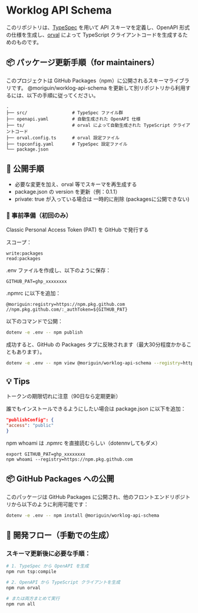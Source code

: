# Worklog API Schema

このリポジトリは、[TypeSpec](https://typespec.io/) を用いて API スキーマを定義し、OpenAPI 形式の仕様を生成し、[orval](https://orval.dev/) によって TypeScript クライアントコードを生成するためのものです。

## 📦 パッケージ更新手順（for maintainers）

このプロジェクトは GitHub Packages（npm）に公開されるスキーマライブラリです。
@moriguin/worklog-api-schema を更新して別リポジトリから利用するには、以下の手順に従ってください。

```
.
├── src/                 # TypeSpec ファイル群
├── openapi.yaml         # 自動生成された OpenAPI 仕様
├── ts/                  # orval によって自動生成された TypeScript クライアントコード
├── orval.config.ts      # orval 設定ファイル
├── tspconfig.yaml       # TypeSpec 設定ファイル
└── package.json
```

## 🚀 公開手順

- 必要な変更を加え、orval 等でスキーマを再生成する
- package.json の version を更新（例：0.1.1）
- private: true が入っている場合は 一時的に削除 (packagesに公開できない)

### 🔧 事前準備（初回のみ）

Classic Personal Access Token (PAT) を GitHub で発行する

スコープ：

```
write:packages
read:packages
```

.env ファイルを作成し、以下のように保存：

`GITHUB_PAT=ghp_xxxxxxxx`

.npmrc に以下を追加：

```
@moriguin:registry=https://npm.pkg.github.com
//npm.pkg.github.com/:_authToken=${GITHUB_PAT}
```

以下のコマンドで公開：

```bash
dotenv -e .env -- npm publish
```

成功すると、GitHub の Packages タブに反映されます（最大30分程度かかることもあります）。

```bash
dotenv -e .env -- npm view @moriguin/worklog-api-schema --registry=https://npm.pkg.github.com
```

## 💡 Tips

トークンの期限切れに注意（90日なら定期更新）

誰でもインストールできるようにしたい場合は package.json に以下を追加：

```json
"publishConfig": {
"access": "public"
}
```

npm whoami は .npmrc を直接読むらしい（dotennvしてもダメ）

```
export GITHUB_PAT=ghp_xxxxxxxx
npm whoami --registry=https://npm.pkg.github.com
```

## 📦 GitHub Packages への公開

このパッケージは GitHub Packages に公開され、他のフロントエンドリポジトリから以下のように利用可能です：

```bash
dotenv -e .env -- npm install @moriguin/worklog-api-schema
```

## 🚀 開発フロー（手動での生成）

### スキーマ更新後に必要な手順：

```bash
# 1. TypeSpec から OpenAPI を生成
npm run tsp:compile

# 2. OpenAPI から TypeScript クライアントを生成
npm run orval

# または両方まとめて実行
npm run all
```
